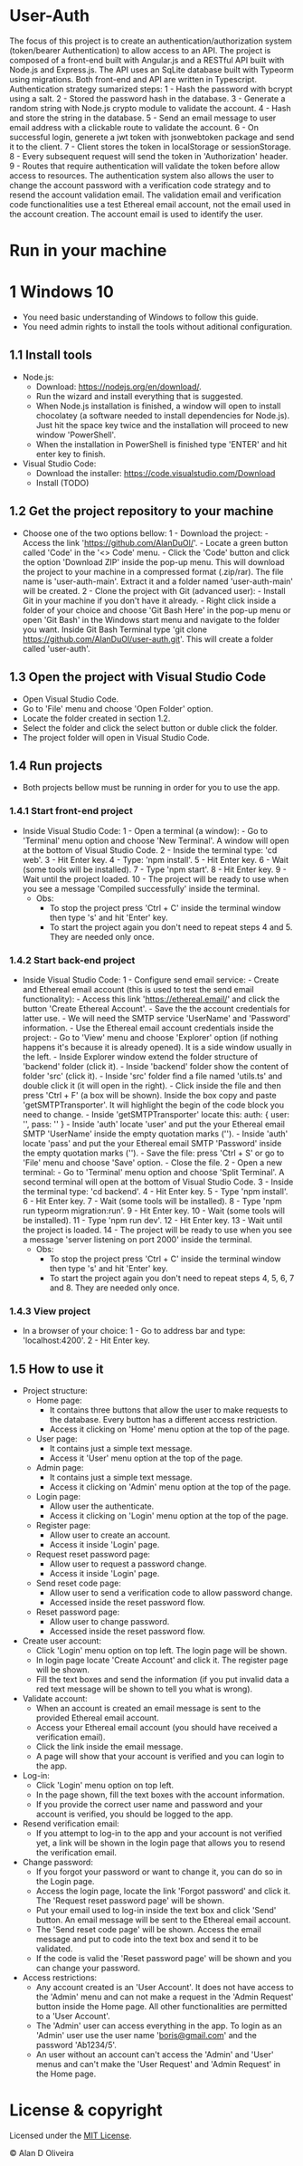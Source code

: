 # User-Auth
The focus of this project is to create an authentication/authorization system (token/bearer Authentication) to allow access to an API. The project is composed of a front-end built with Angular.js and a RESTful API built with Node.js and Express.js. The API uses an SqLite database built with Typeorm using migrations. Both front-end and API are written in Typescript.
Authentication strategy sumarized steps:
	1 - Hash the password with bcrypt using a salt.
	2 - Stored the password hash in the database.
	3 - Generate a random string with Node.js crypto module to validate the account.
	4 - Hash and store the string in the database.
	5 - Send an email message to user email address with a clickable route to validate the account.
	6 - On successful login, generete a jwt token with jsonwebtoken package and send it to the client.
	7 - Client stores the token in localStorage or sessionStorage.
	8 - Every subsequent request will send the token in 'Authorization' header.
	9 - Routes that require authentication will validate the token before allow access to resources.
The authentication system also allows the user to change the account password with a verification code strategy and to resend the account validation email.
The validation email and verification code functionalities use a test Ethereal email account, not the email used in the account creation. The account email is used to identify the user.

# Run in your machine

# 1 Windows 10
 - You need basic understanding of Windows to follow this guide.
 - You need admin rights to install the tools without aditional configuration.

## 1.1 Install tools
 - Node.js:
	- Download: https://nodejs.org/en/download/.
	- Run the wizard and install everything that is suggested.
	- When Node.js installation is finished, a window will open to install chocolatey (a software needed to install dependencies for Node.js). Just hit the space key twice and the installation will proceed to new window 'PowerShell'.
	- When the installation in PowerShell is finished type 'ENTER' and hit enter key to finish.
 - Visual Studio Code:
	- Download the installer: https://code.visualstudio.com/Download
	- Install (TODO)

## 1.2 Get the project repository to your machine
 - Choose one of the two options bellow:
	1 - Download the project:
		- Access the link 'https://github.com/AlanDuOl/'.
		- Locate a green button called 'Code' in the '<> Code' menu.
		- Click the 'Code' button and click the option 'Download ZIP' inside the pop-up menu. This will download the project to your machine in a compressed format (.zip/rar). The file name is 'user-auth-main'. Extract it and a folder named 'user-auth-main' will be created.
	2 - Clone the project with Git (advanced user):
		- Install Git in your machine if you don't have it already.
		- Right click inside a folder of your choice and choose 'Git Bash Here' in the pop-up menu or open 'Git Bash' in the Windows start menu and navigate to the folder you want. Inside Git Bash Terminal type 'git clone https://github.com/AlanDuOl/user-auth.git'. This will create a folder called 'user-auth'.

## 1.3 Open the project with Visual Studio Code
 - Open Visual Studio Code.
 - Go to 'File' menu and choose 'Open Folder' option.
 - Locate the folder created in section 1.2.
 - Select the folder and click the select button or duble click the folder.
 - The project folder will open in Visual Studio Code.

## 1.4 Run projects
- Both projects bellow must be running in order for you to use the app.

### 1.4.1 Start front-end project
 - Inside Visual Studio Code:
	1 - Open a terminal (a window):
		- Go to 'Terminal' menu option and choose 'New Terminal'. A window will open at the bottom of Visual Studio Code.
	2 - Inside the terminal type: 'cd web'.
	3 - Hit Enter key.
	4 - Type: 'npm install'.
	5 - Hit Enter key.
	6 - Wait (some tools will be installed).
	7 - Type 'npm start'.
	8 - Hit Enter key.
	9 - Wait until the project loaded.
	10 - The project will be ready to use when you see a message 'Compiled successfully' inside the terminal.
	- Obs:
		- To stop the project press 'Ctrl + C' inside the terminal window then type 's' and hit 'Enter' key.
		- To start the project again you don't need to repeat steps 4 and 5. They are needed only once.

### 1.4.2 Start back-end project
 - Inside Visual Studio Code:
 	1 - Configure send email service:
		- Create and Ethereal email account (this is used to test the send email functionality):
			- Access this link 'https://ethereal.email/' and click the button 'Create Ethereal Account'.
			- Save the the account credentials for latter use.
			- We will need the SMTP service 'UserName' and 'Password' information.
		- Use the Ethereal email account credentials inside the project:
			- Go to 'View' menu and choose 'Explorer' option (if nothing happens it's because it is already opened). It is a side window usually in the left.
			- Inside Explorer window extend the folder structure of 'backend' folder (click it).
			- Inside 'backend' folder show the content of folder 'src' (click it).
			- Inside 'src' folder find a file named 'utils.ts' and double click it (it will open in the right).
			- Click inside the file and then press 'Ctrl + F' (a box will be shown). Inside the box copy and paste 'getSMTPTransporter'. It will highlight the begin of the code block you need to change.
			- Inside 'getSMTPTransporter' locate this: 
				auth: {
					user: '',
					pass: ''
				}
			- Inside 'auth' locate 'user' and put the your Ethereal email SMTP 'UserName' inside the empty quotation marks ('').
			- Inside 'auth' locate 'pass' and put the your Ethereal email SMTP 'Password' inside the empty quotation marks ('').
			- Save the file: press 'Ctrl + S' or go to 'File' menu and choose 'Save' option.
			- Close the file.
	2 - Open a new terminal:
		- Go to 'Terminal' menu option and choose 'Split Terminal'. A second terminal will open at the bottom of Visual Studio Code.
    3 - Inside the terminal type: 'cd backend'.
	4 - Hit Enter key.
	5 - Type 'npm install'.
	6 - Hit Enter key.
	7 - Wait (some tools will be installed).
    8 - Type 'npm run typeorm migration:run'.
	9 - Hit Enter key.
	10 - Wait (some tools will be installed).
    11 - Type 'npm run dev'.
	12 - Hit Enter key.
	13 - Wait until the project is loaded.
	14 - The project will be ready to use when you see a message 'server listening on port 2000' inside the terminal.
	- Obs:
		- To stop the project press 'Ctrl + C' inside the terminal window then type 's' and hit 'Enter' key.
		- To start the project again you don't need to repeat steps 4, 5, 6, 7 and 8. They are needed only once.

### 1.4.3 View project
 - In a browser of your choice:
	1 - Go to address bar and type: 'localhost:4200'.
	2 - Hit Enter key.

## 1.5 How to use it
 - Project structure:
	- Home page:
		- It contains three buttons that allow the user to make requests to the database. Every button has a different access restriction.
		- Access it clicking on 'Home' menu option at the top of the page.
	- User page:
		- It contains just a simple text message.
		- Access it 'User' menu option at the top of the page.
	- Admin page:
		- It contains just a simple text message.
		- Access it clicking on 'Admin' menu option at the top of the page.
	- Login page:
		- Allow user the authenticate.
		- Access it clicking on 'Login' menu option at the top of the page.
	- Register page:
		- Allow user to create an account.
		- Access it inside 'Login' page.
	- Request reset password page:
		- Allow user to request a password change.
		- Access it inside 'Login' page.
	- Send reset code page:
		- Allow user to send a verification code to allow password change.
		- Accessed inside the reset password flow.
	- Reset password page:
		- Allow user to change password.
		- Accessed inside the reset password flow.
 - Create user account:
 	- Click 'Login' menu option on top left. The login page will be shown.
	- In login page locate 'Create Account' and click it. The register page will be shown.
	- Fill the text boxes and send the information (if you put invalid data a red text message will be shown to tell you what is wrong).
 - Validate account:
	- When an account is created an email message is sent to the provided Ethereal email account.
	- Access your Ethereal email account (you should have received a verification email).
	- Click the link inside the email message.
	- A page will show that your account is verified and you can login to the app.
 - Log-in:
	- Click 'Login' menu option on top left.
	- In the page shown, fill the text boxes with the account information.
	- If you provide the correct user name and password and your account is verified, you should be logged to the app.
 - Resend verification email:
	- If you attempt to log-in to the app and your account is not verified yet, a link will be shown in the login page that allows you to resend the verification email.
 - Change password:
	- If you forgot your password or want to change it, you can do so in the Login page.
	- Access the login page, locate the link 'Forgot password' and click it. The 'Request reset password page' will be shown.
	- Put your email used to log-in inside the text box and click 'Send' button. An email message will be sent to the Ethereal email account.
	- The 'Send reset code page' will be shown. Access the email message and put to code into the text box and send it to be validated.
	- If the code is valid the 'Reset password page' will be shown and you can change your password.
 - Access restrictions:
	- Any account created is an 'User Account'. It does not have access to the 'Admin' menu and can not make a request in the 'Admin Request' button inside the Home page. All other functionalities are permitted to a 'User Account'.
	- The 'Admin' user can access everything in the app. To login as an 'Admin' user use the user name 'boris@gmail.com' and the password 'Ab1234/5'.
	- An user without an account can't access the 'Admin' and 'User' menus and can't make the 'User Request' and 'Admin Request' in the Home page.

# License & copyright

Licensed under the [MIT License](LICENSE.txt).

© Alan D Oliveira
